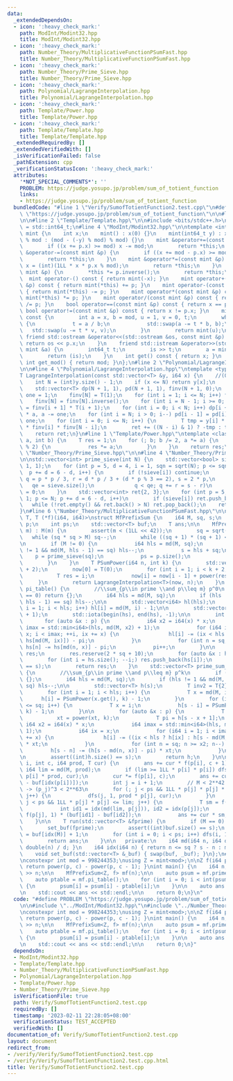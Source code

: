 ```yaml
---
data:
  _extendedDependsOn:
  - icon: ':heavy_check_mark:'
    path: ModInt/Modint32.hpp
    title: ModInt/Modint32.hpp
  - icon: ':heavy_check_mark:'
    path: Number_Theory/MultiplicativeFunctionPSumFast.hpp
    title: Number_Theory/MultiplicativeFunctionPSumFast.hpp
  - icon: ':heavy_check_mark:'
    path: Number_Theory/Prime_Sieve.hpp
    title: Number_Theory/Prime_Sieve.hpp
  - icon: ':heavy_check_mark:'
    path: Polynomial/LagrangeInterpolation.hpp
    title: Polynomial/LagrangeInterpolation.hpp
  - icon: ':heavy_check_mark:'
    path: Template/Power.hpp
    title: Template/Power.hpp
  - icon: ':heavy_check_mark:'
    path: Template/Template.hpp
    title: Template/Template.hpp
  _extendedRequiredBy: []
  _extendedVerifiedWith: []
  _isVerificationFailed: false
  _pathExtension: cpp
  _verificationStatusIcon: ':heavy_check_mark:'
  attributes:
    '*NOT_SPECIAL_COMMENTS*': ''
    PROBLEM: https://judge.yosupo.jp/problem/sum_of_totient_function
    links:
    - https://judge.yosupo.jp/problem/sum_of_totient_function
  bundledCode: "#line 1 \"Verify/SumofTotientFunction2.test.cpp\"\n#define PROBLEM\
    \ \"https://judge.yosupo.jp/problem/sum_of_totient_function\"\n\n#line 2 \"ModInt/Modint32.hpp\"\
    \n\n#line 2 \"Template/Template.hpp\"\n\n#include <bits/stdc++.h>\n\nusing i64\
    \ = std::int64_t;\n#line 4 \"ModInt/Modint32.hpp\"\n\ntemplate <int mod>\nstruct\
    \ mint {\n    int x;\n    mint() : x(0) {}\n    mint(int64_t y) : x(y >= 0 ? y\
    \ % mod : (mod - (-y) % mod) % mod) {}\n    mint &operator+=(const mint &p) {\n\
    \        if ((x += p.x) >= mod) x -= mod;\n        return *this;\n    }\n    mint\
    \ &operator-=(const mint &p) {\n        if ((x += mod - p.x) >= mod) x -= mod;\n\
    \        return *this;\n    }\n    mint &operator*=(const mint &p) {\n       \
    \ x = (int)(1LL * x * p.x % mod);\n        return *this;\n    }\n    mint &operator/=(const\
    \ mint &p) {\n        *this *= p.inverse();\n        return *this;\n    }\n  \
    \  mint operator-() const { return mint(-x); }\n    mint operator+(const mint\
    \ &p) const { return mint(*this) += p; }\n    mint operator-(const mint &p) const\
    \ { return mint(*this) -= p; }\n    mint operator*(const mint &p) const { return\
    \ mint(*this) *= p; }\n    mint operator/(const mint &p) const { return mint(*this)\
    \ /= p; }\n    bool operator==(const mint &p) const { return x == p.x; }\n   \
    \ bool operator!=(const mint &p) const { return x != p.x; }\n    mint inverse()\
    \ const {\n        int a = x, b = mod, u = 1, v = 0, t;\n        while (b > 0)\
    \ {\n            t = a / b;\n            std::swap(a -= t * b, b);\n         \
    \   std::swap(u -= t * v, v);\n        }\n        return mint(u);\n    }\n   \
    \ friend std::ostream &operator<<(std::ostream &os, const mint &p) {\n       \
    \ return os << p.x;\n    }\n    friend std::istream &operator>>(std::istream &is,\
    \ mint &a) {\n        int64_t t;\n        is >> t;\n        a = mint<mod>(t);\n\
    \        return (is);\n    }\n    int get() const { return x; }\n    static constexpr\
    \ int get_mod() { return mod; }\n};\n#line 2 \"Polynomial/LagrangeInterpolation.hpp\"\
    \n\n#line 4 \"Polynomial/LagrangeInterpolation.hpp\"\ntemplate <typename T>\n\
    T LagrangeInterpolation(const std::vector<T> &y, i64 x) {\n    //(0,y[0]),(1,y[1]),...,(N,y[N])\n\
    \    int N = (int)y.size() - 1;\n    if (x <= N) return y[x];\n    T ret = 0;\n\
    \    std::vector<T> dp(N + 1, 1), pd(N + 1, 1), finv(N + 1, 0);\n    T a = x,\
    \ one = 1;\n    finv[N] = T(1);\n    for (int i = 1; i <= N; i++) finv[N] *= T(i);\n\
    \    finv[N] = finv[N].inverse();\n    for (int i = N - 1; i >= 0; i--) finv[i]\
    \ = finv[i + 1] * T(i + 1);\n    for (int i = 0; i < N; i++) dp[i + 1] = dp[i]\
    \ * a, a -= one;\n    for (int i = N; i > 0; i--) pd[i - 1] = pd[i] * a, a +=\
    \ one;\n    for (int i = 0; i <= N; i++) {\n        T tmp = y[i] * dp[i] * pd[i]\
    \ * finv[i] * finv[N - i];\n        ret += ((N - i) & 1) ? -tmp : tmp;\n    }\n\
    \    return ret;\n}\n#line 1 \"Template/Power.hpp\"\ntemplate <class T>\nT power(T\
    \ a, int b) {\n    T res = 1;\n    for (; b; b /= 2, a *= a) {\n        if (b\
    \ % 2) {\n            res *= a;\n        }\n    }\n    return res;\n}\n#line 2\
    \ \"Number_Theory/Prime_Sieve.hpp\"\n\n#line 4 \"Number_Theory/Prime_Sieve.hpp\"\
    \n\nstd::vector<int> prime_sieve(int N) {\n    std::vector<bool> sieve(N / 3 +\
    \ 1, 1);\n    for (int p = 5, d = 4, i = 1, sqn = sqrt(N); p <= sqn;\n       \
    \  p += d = 6 - d, i++) {\n        if (!sieve[i]) continue;\n        for (int\
    \ q = p * p / 3, r = d * p / 3 + (d * p % 3 == 2), s = 2 * p,\n              \
    \   qe = sieve.size();\n             q < qe; q += r = s - r)\n            sieve[q]\
    \ = 0;\n    }\n    std::vector<int> ret{2, 3};\n    for (int p = 5, d = 4, i =\
    \ 1; p <= N; p += d = 6 - d, i++)\n        if (sieve[i]) ret.push_back(p);\n \
    \   while (!ret.empty() && ret.back() > N) ret.pop_back();\n    return ret;\n\
    }\n#line 6 \"Number_Theory/MultiplicativeFunctionPSumFast.hpp\"\n\ntemplate <typename\
    \ T, T (*f)(i64, i64)>\nstruct MfPrefixSum {\n    i64 M, sq, s;\n    std::vector<int>\
    \ p;\n    int ps;\n    std::vector<T> buf;\n    T ans;\n\n    MfPrefixSum(i64\
    \ m) : M(m) {\n        assert(m < (1LL << 42));\n        sq = sqrt(M);\n     \
    \   while (sq * sq > M) sq--;\n        while ((sq + 1) * (sq + 1) <= M) sq++;\n\
    \n        if (M != 0) {\n            i64 hls = md(M, sq);\n            if (hls\
    \ != 1 && md(M, hls - 1) == sq) hls--;\n            s = hls + sq;\n\n        \
    \    p = prime_sieve(sq);\n            ps = p.size();\n            ans = T{};\n\
    \        }\n    }\n    T PSumPower(i64 n, int k) {\n        std::vector<T> now(k\
    \ + 2);\n        now[0] = T(0);\n        for (int i = 1; i < k + 2; i++) {\n \
    \           T res = i;\n            now[i] = now[i - 1] + power(res, k);\n   \
    \     }\n        return LagrangeInterpolation<T>(now, n);\n    }\n    std::vector<T>\
    \ pi_table() {\n        //\\sum_{p\\in prime \\and p\\leq m} p^0\n        if (M\
    \ == 0) return {};\n        i64 hls = md(M, sq);\n        if (hls != 1 && md(M,\
    \ hls - 1) == sq) hls--;\n\n        std::vector<i64> hl(hls);\n        for (int\
    \ i = 1; i < hls; i++) hl[i] = md(M, i) - 1;\n\n        std::vector<int> hs(sq\
    \ + 1);\n        std::iota(begin(hs), end(hs), -1);\n\n        int pi = 0;\n \
    \       for (auto &x : p) {\n            i64 x2 = i64(x) * x;\n            i64\
    \ imax = std::min<i64>(hls, md(M, x2) + 1);\n            for (i64 i = 1, ix =\
    \ x; i < imax; ++i, ix += x) {\n                hl[i] -= (ix < hls ? hl[ix] :\
    \ hs[md(M, ix)]) - pi;\n            }\n            for (int n = sq; n >= x2; n--)\
    \ hs[n] -= hs[md(n, x)] - pi;\n            pi++;\n        }\n\n        std::vector<T>\
    \ res;\n        res.reserve(2 * sq + 10);\n        for (auto &x : hl) res.push_back(x);\n\
    \        for (int i = hs.size(); --i;) res.push_back(hs[i]);\n        assert((int)res.size()\
    \ == s);\n        return res;\n    }\n    std::vector<T> prime_sum_table(int k)\
    \ {\n        //\\sum_{p\\in prime \\and p\\leq m} p^k\n        if (M == 0) return\
    \ {};\n        i64 hls = md(M, sq);\n        if (hls != 1 && md(M, hls - 1) ==\
    \ sq) hls--;\n\n        std::vector<T> h(s);\n        T inv2 = T{2}.inverse();\n\
    \        for (int i = 1; i < hls; i++) {\n            T x = md(M, i);\n      \
    \      h[i] = PSumPower(x.get(), k) - 1;\n        }\n        for (int i = 1; i\
    \ <= sq; i++) {\n            T x = i;\n            h[s - i] = PSumPower(x.get(),\
    \ k) - 1;\n        }\n\n        for (auto &x : p) {\n            T xt = x;\n \
    \           xt = power(xt, k);\n            T pi = h[s - x + 1];\n           \
    \ i64 x2 = i64(x) * x;\n            i64 imax = std::min<i64>(hls, md(M, x2) +\
    \ 1);\n            i64 ix = x;\n            for (i64 i = 1; i < imax; ++i, ix\
    \ += x) {\n                h[i] -= ((ix < hls ? h[ix] : h[s - md(M, ix)]) - pi)\
    \ * xt;\n            }\n            for (int n = sq; n >= x2; n--) {\n       \
    \         h[s - n] -= (h[s - md(n, x)] - pi) * xt;\n            }\n        }\n\
    \n        assert((int)h.size() == s);\n        return h;\n    }\n\n    void dfs(int\
    \ i, int c, i64 prod, T cur) {\n        ans += cur * f(p[i], c + 1);\n       \
    \ i64 lim = md(M, prod);\n        if (lim >= 1LL * p[i] * p[i]) dfs(i, c + 1,\
    \ p[i] * prod, cur);\n        cur *= f(p[i], c);\n        ans += cur * (buf[idx(lim)]\
    \ - buf[idx(p[i])]);\n        int j = i + 1;\n        // M < 2**42 -> p_j < 2**21\
    \ -> (p_j)^3 < 2**63\n        for (; j < ps && 1LL * p[j] * p[j] * p[j] <= lim;\
    \ j++) {\n            dfs(j, 1, prod * p[j], cur);\n        }\n        for (;\
    \ j < ps && 1LL * p[j] * p[j] <= lim; j++) {\n            T sm = f(p[j], 2);\n\
    \            int id1 = idx(md(lim, p[j])), id2 = idx(p[j]);\n            sm +=\
    \ f(p[j], 1) * (buf[id1] - buf[id2]);\n            ans += cur * sm;\n        }\n\
    \    }\n\n    T run(std::vector<T> &fprime) {\n        if (M == 0) return {};\n\
    \        set_buf(fprime);\n        assert((int)buf.size() == s);\n        ans\
    \ = buf[idx(M)] + 1;\n        for (int i = 0; i < ps; i++) dfs(i, 1, p[i], 1);\n\
    \        return ans;\n    }\n\n   private:\n    i64 md(i64 n, i64 d) { return\
    \ double(n) / d; }\n    i64 idx(i64 n) { return n <= sq ? s - n : md(M, n); }\n\
    \    void set_buf(std::vector<T> &_buf) { swap(buf, _buf); }\n};\n#line 5 \"Verify/SumofTotientFunction2.test.cpp\"\
    \nconstexpr int mod = 998244353;\nusing Z = mint<mod>;\n\nZ f(i64 p, i64 c) {\
    \ return power(p, c) - power(p, c - 1); }\nint main() {\n    i64 n;\n    std::cin\
    \ >> n;\n\n    MfPrefixSum<Z, f> mf(n);\n\n    auto psum = mf.prime_sum_table(1);\n\
    \    auto ptable = mf.pi_table();\n    for (int i = 0; i < int(psum.size()); i++)\
    \ {\n        psum[i] = psum[i] - ptable[i];\n    }\n\n    auto ans = mf.run(psum);\n\
    \n    std::cout << ans << std::endl;\n\n    return 0;\n}\n"
  code: "#define PROBLEM \"https://judge.yosupo.jp/problem/sum_of_totient_function\"\
    \n\n#include \"../ModInt/Modint32.hpp\"\n#include \"../Number_Theory/MultiplicativeFunctionPSumFast.hpp\"\
    \nconstexpr int mod = 998244353;\nusing Z = mint<mod>;\n\nZ f(i64 p, i64 c) {\
    \ return power(p, c) - power(p, c - 1); }\nint main() {\n    i64 n;\n    std::cin\
    \ >> n;\n\n    MfPrefixSum<Z, f> mf(n);\n\n    auto psum = mf.prime_sum_table(1);\n\
    \    auto ptable = mf.pi_table();\n    for (int i = 0; i < int(psum.size()); i++)\
    \ {\n        psum[i] = psum[i] - ptable[i];\n    }\n\n    auto ans = mf.run(psum);\n\
    \n    std::cout << ans << std::endl;\n\n    return 0;\n}"
  dependsOn:
  - ModInt/Modint32.hpp
  - Template/Template.hpp
  - Number_Theory/MultiplicativeFunctionPSumFast.hpp
  - Polynomial/LagrangeInterpolation.hpp
  - Template/Power.hpp
  - Number_Theory/Prime_Sieve.hpp
  isVerificationFile: true
  path: Verify/SumofTotientFunction2.test.cpp
  requiredBy: []
  timestamp: '2023-02-11 22:28:05+08:00'
  verificationStatus: TEST_ACCEPTED
  verifiedWith: []
documentation_of: Verify/SumofTotientFunction2.test.cpp
layout: document
redirect_from:
- /verify/Verify/SumofTotientFunction2.test.cpp
- /verify/Verify/SumofTotientFunction2.test.cpp.html
title: Verify/SumofTotientFunction2.test.cpp
---
```

